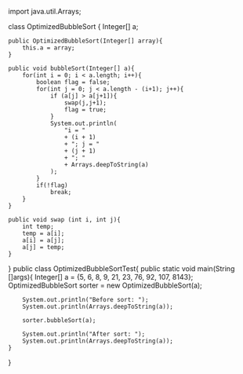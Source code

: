 import java.util.Arrays;

class OptimizedBubbleSort {
    Integer[] a;
    
    public OptimizedBubbleSort(Integer[] array){
        this.a = array;
    }

    public void bubbleSort(Integer[] a){
        for(int i = 0; i < a.length; i++){
            boolean flag = false;
            for(int j = 0; j < a.length - (i+1); j++){
                if (a[j] > a[j+1]){
                    swap(j,j+1);
                    flag = true;  
                }
				System.out.println(
					"i = " 
					+ (i + 1) 
					+ "; j = " 
					+ (j + 1) 
					+ "; " 
					+ Arrays.deepToString(a)
				);
            }
            if(!flag)
                break;
        }
    }
    
    public void swap (int i, int j){
        int temp;
        temp = a[i];
        a[i] = a[j];
        a[j] = temp;
    }
}
public class OptimizedBubbleSortTest{
    public static void main(String []args){
        Integer[] a = {5, 6, 8, 9, 21, 23, 76, 92, 107, 8143};
        OptimizedBubbleSort sorter = new OptimizedBubbleSort(a);
        
        
        System.out.println("Before sort: ");
        System.out.println(Arrays.deepToString(a));
        
        sorter.bubbleSort(a);
        
        System.out.println("After sort: ");
        System.out.println(Arrays.deepToString(a));
    }
}
